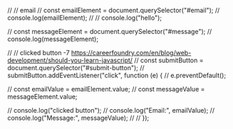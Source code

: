 // // email
// const emailElement = document.querySelector("#email");
// console.log(emailElement);
// // console.log("hello");

// const messageElement = document.querySelector("#message");
// console.log(messageElement);

// // clicked button  -7  https://careerfoundry.com/en/blog/web-development/should-you-learn-javascript/
// const submitButton = document.querySelector("#submit-button");
// submitButton.addEventListener("click", function (e) {
//   e.preventDefault();

//   const emailValue = emailElement.value;
//   const messageValue = messageElement.value;

//   console.log("clicked button");
//   console.log("Email:", emailValue);
//   console.log("Message:", messageValue);
// // });